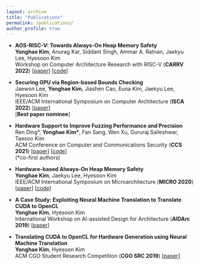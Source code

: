 ```yaml
---
layout: archive
title: "Publications"
permalink: /publications/
author_profile: true
---
```


* <b>AOS-RISC-V: Towards Always-On Heap Memory Safety</b><br>
  <b>Yonghae Kim</b>, Anurag Kar, Siddant Singh, Ammar A. Ratnan, Jaekyu Lee, Hyesoon Kim<br>
  Workshop on Computer Architecture Research with RISC-V (<b>CARRV 2022</b>)
  [<a href='https://carrv.github.io/2022/papers/CARRV2022_paper_5_Kim.pdf'>paper</a>]
  [<a href='https://github.com/yonghaekim/AOS-RISC-V'>code</a>]<br>

* <b>Securing GPU via Region-based Bounds Checking</b><br>
  Jaewon Lee, <b>Yonghae Kim</b>, Jiashen Cao, Euna Kim, Jaekyu Lee, Hyesoon Kim<br>
  IEEE/ACM International Symposium on Computer Architecture (<b>ISCA 2022</b>) 
	[<a href='https://dl.acm.org/doi/abs/10.1145/3470496.3527420'>paper</a>]<br>
	[<b>Best paper nominee</b>]

* <b>Hardware Support to Improve Fuzzing Performance and Precision</b><br>
  Ren Ding\*, <b>Yonghae Kim\*</b>, Fan Sang, Wen Xu, Gururaj Saileshwar, Taesoo Kim<br>
  ACM Conference on Computer and Communications Security (<b>CCS 2021</b>) 
  [<a href='https://dl.acm.org/doi/abs/10.1145/3460120.3484573'>paper</a>]
  [<a href='https://github.com/sslab-gatech/SNAP'>code</a>]<br>
	(\*co-first authors) 

* <b>Hardware-based Always-On Heap Memory Safety</b><br>
  <b>Yonghae Kim</b>, Jaekyu Lee, Hyesoon Kim<br>
  IEEE/ACM International Symposium on Microarchitecture (<b>MICRO 2020</b>) 
  [<a href='https://ieeexplore.ieee.org/document/9251969'>paper</a>]
  [<a href='https://github.com/yonghaekim/AOS-gem5'>code</a>]

* <b>A Case Study: Exploiting Neural Machine Translation to Translate CUDA to OpenCL</b><br>
  <b>Yonghae Kim</b>, Hyesoon Kim<br>
  International Workshop on AI-assisted Design for Architecture (<b>AIDArc 2019</b>) 
	[<a href='https://arxiv.org/abs/1905.07653'>paper</a>]

* <b>Translating CUDA to OpenCL for Hardware Generation using Neural Machine Translation</b><br>
  <b>Yonghae Kim</b>, Hyesoon Kim<br>
  ACM CGO Student Research Competition (<b>CGO SRC 2019</b>)
	[<a href='https://ieeexplore.ieee.org/document/8661172'>paper</a>]

